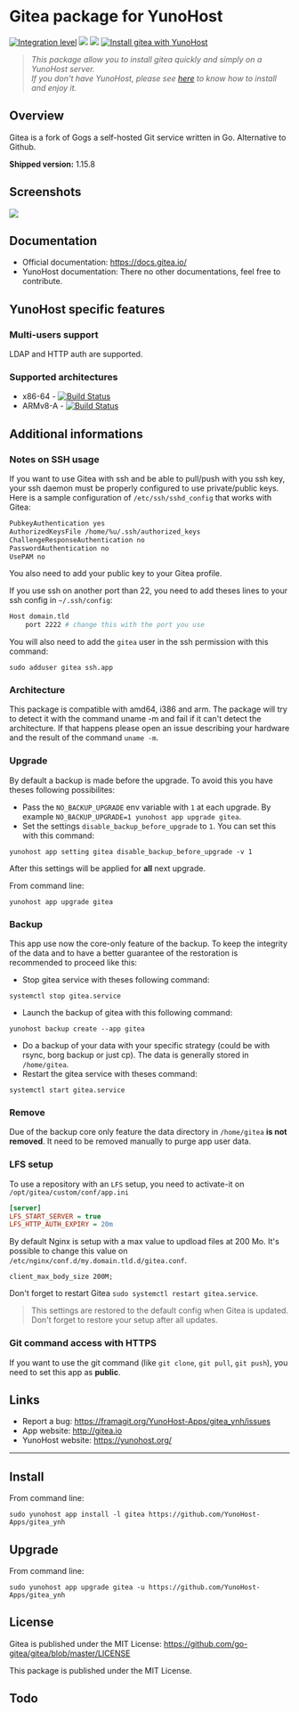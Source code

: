 Gitea package for YunoHost
==========================


[![Integration level](https://dash.yunohost.org/integration/gitea.svg)](https://dash.yunohost.org/appci/app/gitea) ![](https://ci-apps.yunohost.org/ci/badges/gitea.status.svg) ![](https://ci-apps.yunohost.org/ci/badges/gitea.maintain.svg) 
[![Install gitea with YunoHost](https://install-app.yunohost.org/install-with-yunohost.svg)](https://install-app.yunohost.org/?app=gitea)

> *This package allow you to install gitea quickly and simply on a YunoHost server.  
If you don't have YunoHost, please see [here](https://yunohost.org/#/install) to know how to install and enjoy it.*

Overview
--------

Gitea is a fork of Gogs a self-hosted Git service written in Go. Alternative to Github.

**Shipped version:** 1.15.8

Screenshots
-----------

![](https://gitea.io/images/screenshot.png)

Documentation
-------------

 * Official documentation: https://docs.gitea.io/
 * YunoHost documentation: There no other documentations, feel free to contribute.

YunoHost specific features
--------------------------

### Multi-users support

LDAP and HTTP auth are supported.

### Supported architectures

* x86-64 - [![Build Status](https://ci-apps.yunohost.org/ci/logs/gitea%20%28Apps%29.svg)](https://ci-apps.yunohost.org/ci/apps/gitea/)
* ARMv8-A - [![Build Status](https://ci-apps-arm.yunohost.org/ci/logs/gitea%20%28Apps%29.svg)](https://ci-apps-arm.yunohost.org/ci/apps/gitea/)

<!--Limitations
------------

* Any known limitations.
-->

Additional informations
-----------------------

### Notes on SSH usage

If you want to use Gitea with ssh and be able to pull/push with you ssh key, your ssh daemon must be properly configured to use private/public keys. Here is a sample configuration of `/etc/ssh/sshd_config` that works with Gitea:

```bash
PubkeyAuthentication yes
AuthorizedKeysFile /home/%u/.ssh/authorized_keys
ChallengeResponseAuthentication no
PasswordAuthentication no
UsePAM no
```

You also need to add your public key to your Gitea profile.

If you use ssh on another port than 22, you need to add theses lines to your ssh config in `~/.ssh/config`:

```bash
Host domain.tld
    port 2222 # change this with the port you use
```

You will also need to add the `gitea` user in the ssh permission with this command:

```
sudo adduser gitea ssh.app
```

### Architecture

This package is compatible with amd64, i386 and arm. The package will try to detect it with the command uname -m and fail if it can't detect the architecture. If that happens please open an issue describing your hardware and the result of the command `uname -m`.

### Upgrade

By default a backup is made before the upgrade. To avoid this you have theses following possibilites:
- Pass the `NO_BACKUP_UPGRADE` env variable with `1` at each upgrade. By example `NO_BACKUP_UPGRADE=1 yunohost app upgrade gitea`.
- Set the settings `disable_backup_before_upgrade` to `1`. You can set this with this command:

`yunohost app setting gitea disable_backup_before_upgrade -v 1`

After this settings will be applied for **all** next upgrade.

From command line:

`yunohost app upgrade gitea`

### Backup

This app use now the core-only feature of the backup. To keep the integrity of the data and to have a better guarantee of the restoration is recommended to proceed like this:

- Stop gitea service with theses following command:

`systemctl stop gitea.service`

- Launch the backup of gitea with this following command:

`yunohost backup create --app gitea`

- Do a backup of your data with your specific strategy (could be with rsync, borg backup or just cp). The data is generally stored in `/home/gitea`.
- Restart the gitea service with theses command:

`systemctl start gitea.service`

### Remove

Due of the backup core only feature the data directory in `/home/gitea` **is not removed**. It need to be removed manually to purge app user data.

### LFS setup
To use a repository with an `LFS` setup, you need to activate-it on `/opt/gitea/custom/conf/app.ini`
```ini
[server]
LFS_START_SERVER = true
LFS_HTTP_AUTH_EXPIRY = 20m
```
By default Nginx is setup with a max value to updload files at 200 Mo. It's possible to change this value on `/etc/nginx/conf.d/my.domain.tld.d/gitea.conf`.
```
client_max_body_size 200M;
```
Don't forget to restart Gitea `sudo systemctl restart gitea.service`.

> This settings are restored to the default config when Gitea is updated. Don't forget to restore your setup after all updates.

### Git command access with HTTPS

If you want to use the git command (like `git clone`, `git pull`, `git push`), you need to set this app as **public**.

Links
-----

 * Report a bug: https://framagit.org/YunoHost-Apps/gitea_ynh/issues
 * App website: http://gitea.io
 * YunoHost website: https://yunohost.org/

---

Install
-------

From command line:

`sudo yunohost app install -l gitea https://github.com/YunoHost-Apps/gitea_ynh`

Upgrade
-------

From command line:

`sudo yunohost app upgrade gitea -u https://github.com/YunoHost-Apps/gitea_ynh`

License
-------

Gitea is published under the MIT License:
https://github.com/go-gitea/gitea/blob/master/LICENSE

This package is published under the MIT License.

Todo
----
